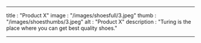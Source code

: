 
---

title : "Product X"
image : "/images/shoesfull/3.jpeg"
thumb : "/images/shoesthumbs/3.jpeg"
alt : "Product X"
description : "Turing is the place where you can get best quality shoes."


---